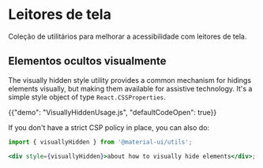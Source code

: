 # Leitores de tela

<p class="description">Coleção de utilitários para melhorar a acessibilidade com leitores de tela.</p>

## Elementos ocultos visualmente

The visually hidden style utility provides a common mechanism for hidings elements visually, but making them available for assistive technology. It's a simple style object of type `React.CSSProperties`.

{{"demo": "VisuallyHiddenUsage.js", "defaultCodeOpen": true}}

If you don't have a strict CSP policy in place, you can also do:

```jsx
import { visuallyHidden } from '@material-ui/utils';

<div style={visuallyHidden}>about how to visually hide elements</div>;
```
